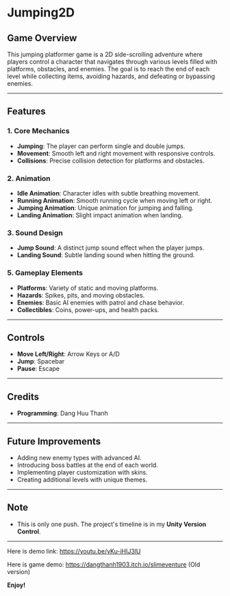 # Jumping2D

## Game Overview
This jumping platformer game is a 2D side-scrolling adventure where players control a character that navigates through various levels filled with platforms, obstacles, and enemies. The goal is to reach the end of each level while collecting items, avoiding hazards, and defeating or bypassing enemies.

---

## Features

### 1. **Core Mechanics**
- **Jumping**: The player can perform single and double jumps.
- **Movement**: Smooth left and right movement with responsive controls.
- **Collisions**: Precise collision detection for platforms and obstacles.

### 2. **Animation**
- **Idle Animation**: Character idles with subtle breathing movement.
- **Running Animation**: Smooth running cycle when moving left or right.
- **Jumping Animation**: Unique animation for jumping and falling.
- **Landing Animation**: Slight impact animation when landing.

### 3. **Sound Design**
- **Jump Sound**: A distinct jump sound effect when the player jumps.
- **Landing Sound**: Subtle landing sound when hitting the ground.

### 5. **Gameplay Elements**
- **Platforms**: Variety of static and moving platforms.
- **Hazards**: Spikes, pits, and moving obstacles.
- **Enemies**: Basic AI enemies with patrol and chase behavior.
- **Collectibles**: Coins, power-ups, and health packs.

---

## Controls
- **Move Left/Right**: Arrow Keys or A/D
- **Jump**: Spacebar
- **Pause**: Escape

---

## Credits
- **Programming**: Dang Huu Thanh

---

## Future Improvements
- Adding new enemy types with advanced AI.
- Introducing boss battles at the end of each world.
- Implementing player customization with skins.
- Creating additional levels with unique themes.

---

## Note
- This is only one push. The project's timeline is in my **Unity Version Control**.

---
Here is demo link: https://youtu.be/yKu-iHIJ3lU

Here is game demo: https://dangthanh1903.itch.io/slimeventure (Old version)

**Enjoy!**
